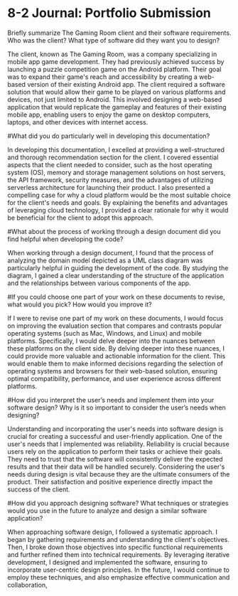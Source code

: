 # 8-2 Journal: Portfolio Submission

Briefly summarize The Gaming Room client and their software requirements. Who was the client? What type of software did they want you to design?

The client, known as The Gaming Room, was a company specializing in mobile app game development. They had previously achieved success by launching a puzzle competition game on the Android platform. Their goal was to expand their game's reach and accessibility by creating a web-based version of their existing Android app. The client required a software solution that would allow their game to be played on various platforms and devices, not just limited to Android. This involved designing a web-based application that would replicate the gameplay and features of their existing mobile app, enabling users to enjoy the game on desktop computers, laptops, and other devices with internet access.

#What did you do particularly well in developing this documentation?

In developing this documentation, I excelled at providing a well-structured and thorough recommendation section for the client. I covered essential aspects that the client needed to consider, such as the host operating system (OS), memory and storage management solutions on host servers, the API framework, security measures, and the advantages of utilizing serverless architecture for launching their product. I also presented a compelling case for why a cloud platform would be the most suitable choice for the client's needs and goals. By explaining the benefits and advantages of leveraging cloud technology, I provided a clear rationale for why it would be beneficial for the client to adopt this approach.

#What about the process of working through a design document did you find helpful when developing the code?

When working through a design document, I found that the process of analyzing the domain model depicted as a UML class diagram was particularly helpful in guiding the development of the code. By studying the diagram, I gained a clear understanding of the structure of the application and the relationships between various components of the app.

#If you could choose one part of your work on these documents to revise, what would you pick? How would you improve it?

If I were to revise one part of my work on these documents, I would focus on improving the evaluation section that compares and contrasts popular operating systems (such as Mac, Windows, and Linux) and mobile platforms. Specifically, I would delve deeper into the nuances between these platforms on the client side. By delving deeper into these nuances, I could provide more valuable and actionable information for the client. This would enable them to make informed decisions regarding the selection of operating systems and browsers for their web-based solution, ensuring optimal compatibility, performance, and user experience across different platforms.

#How did you interpret the user’s needs and implement them into your software design? Why is it so important to consider the user’s needs when designing?

Understanding and incorporating the user's needs into software design is crucial for creating a successful and user-friendly application. One of the user's needs that I implemented was reliability. Reliability is crucial because users rely on the application to perform their tasks or achieve their goals. They need to trust that the software will consistently deliver the expected results and that their data will be handled securely. Considering the user's needs during design is vital because they are the ultimate consumers of the product. Their satisfaction and positive experience directly impact the success of the client.

#How did you approach designing software? What techniques or strategies would you use in the future to analyze and design a similar software application?

When approaching software design, I followed a systematic approach. I began by gathering requirements and understanding the client's objectives. Then, I broke down those objectives into specific functional requirements and further refined them into technical requirements. By leveraging iterative development, I designed and implemented the software, ensuring to incorporate user-centric design principles. In the future, I would continue to employ these techniques, and also emphasize effective communication and collaboration, 
